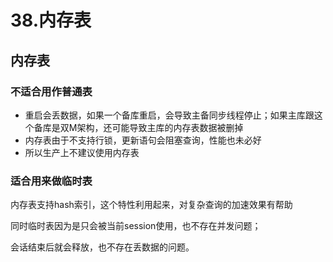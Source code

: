 # 38.内存表


## 内存表

### 不适合用作普通表

* 重启会丢数据，如果一个备库重启，会导致主备同步线程停止；如果主库跟这个备库是双M架构，还可能导致主库的内存表数据被删掉
* 内存表由于不支持行锁，更新语句会阻塞查询，性能也未必好
* 所以生产上不建议使用内存表

### 适合用来做临时表

内存表支持hash索引，这个特性利用起来，对复杂查询的加速效果有帮助

同时临时表因为是只会被当前session使用，也不存在并发问题；

会话结束后就会释放，也不存在丢数据的问题。
